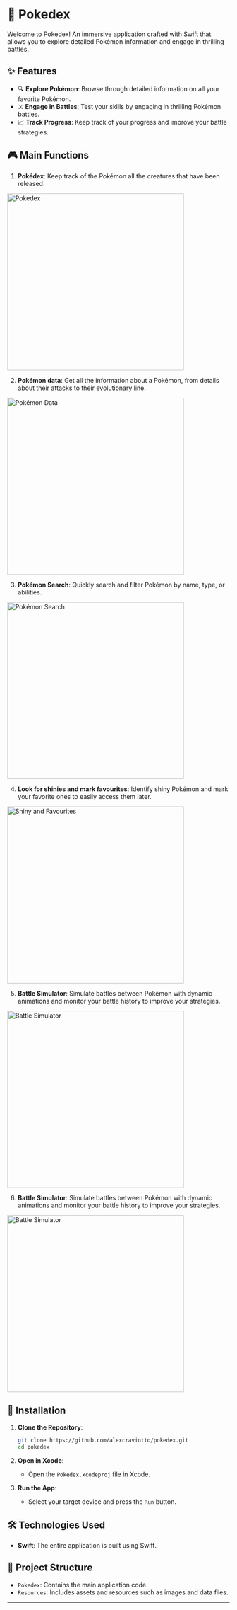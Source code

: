 # 📖 Pokedex

Welcome to Pokedex! An immersive application crafted with Swift that allows you to explore detailed Pokémon information and engage in thrilling battles.

## ✨ Features

- 🔍 **Explore Pokémon**: Browse through detailed information on all your favorite Pokémon.
- ⚔️ **Engage in Battles**: Test your skills by engaging in thrilling Pokémon battles.
- 📈 **Track Progress**: Keep track of your progress and improve your battle strategies.

## 🎮 Main Functions

1. **Pokédex**: Keep track of the Pokémon all the creatures that have been released.

<img src="media/main.gif" alt="Pokedex" width="400">

2. **Pokémon data**: Get all the information about a Pokémon, from details about their attacks to their evolutionary line.

<img src="media/data.gif" alt="Pokémon Data" width="400">

3. **Pokémon Search**: Quickly search and filter Pokémon by name, type, or abilities.

<img src="media/search.gif" alt="Pokémon Search" width="400">

4. **Look for shinies and mark favourites**: Identify shiny Pokémon and mark your favorite ones to easily access them later.

<img src="media/search.gif" alt="Shiny and Favourites" width="400">

5. **Battle Simulator**: Simulate battles between Pokémon with dynamic animations and monitor your battle history to improve your strategies.

<img src="media/fighting.gif" alt="Battle Simulator" width="400">

6. **Battle Simulator**: Simulate battles between Pokémon with dynamic animations and monitor your battle history to improve your strategies.

<img src="media/fighting.gif" alt="Battle Simulator" width="400">

## 📱 Installation

1. **Clone the Repository**:
   ```bash
   git clone https://github.com/alexcraviotto/pokedex.git
   cd pokedex
   ```

2. **Open in Xcode**:
   - Open the `Pokedex.xcodeproj` file in Xcode.

3. **Run the App**:
   - Select your target device and press the `Run` button.

## 🛠️ Technologies Used

- **Swift**: The entire application is built using Swift.

## 📂 Project Structure

- `Pokedex`: Contains the main application code.
- `Resources`: Includes assets and resources such as images and data files.

---